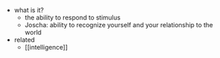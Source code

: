   * what is it?
    * the ability to respond to stimulus
    * Joscha: ability to recognize yourself and your relationship to the world
  * related
    * [[intelligence]]
